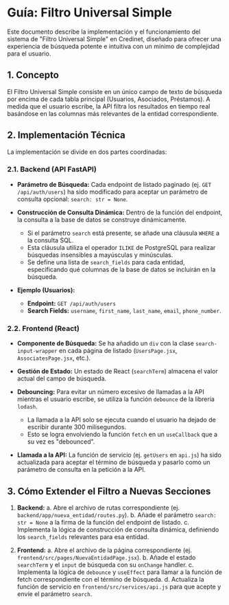# Guía: Filtro Universal Simple

Este documento describe la implementación y el funcionamiento del sistema de "Filtro Universal Simple" en Credinet, diseñado para ofrecer una experiencia de búsqueda potente e intuitiva con un mínimo de complejidad para el usuario.

## 1. Concepto

El Filtro Universal Simple consiste en un único campo de texto de búsqueda por encima de cada tabla principal (Usuarios, Asociados, Préstamos). A medida que el usuario escribe, la API filtra los resultados en tiempo real basándose en las columnas más relevantes de la entidad correspondiente.

## 2. Implementación Técnica

La implementación se divide en dos partes coordinadas:

### 2.1. Backend (API FastAPI)

-   **Parámetro de Búsqueda:** Cada endpoint de listado paginado (ej. `GET /api/auth/users`) ha sido modificado para aceptar un parámetro de consulta opcional: `search: str = None`.

-   **Construcción de Consulta Dinámica:** Dentro de la función del endpoint, la consulta a la base de datos se construye dinámicamente.
    -   Si el parámetro `search` está presente, se añade una cláusula `WHERE` a la consulta SQL.
    -   Esta cláusula utiliza el operador `ILIKE` de PostgreSQL para realizar búsquedas insensibles a mayúsculas y minúsculas.
    -   Se define una lista de `search_fields` para cada entidad, especificando qué columnas de la base de datos se incluirán en la búsqueda.

-   **Ejemplo (Usuarios):**
    -   **Endpoint:** `GET /api/auth/users`
    -   **Search Fields:** `username`, `first_name`, `last_name`, `email`, `phone_number`.

### 2.2. Frontend (React)

-   **Componente de Búsqueda:** Se ha añadido un `div` con la clase `search-input-wrapper` en cada página de listado (`UsersPage.jsx`, `AssociatesPage.jsx`, etc.).

-   **Gestión de Estado:** Un estado de React (`searchTerm`) almacena el valor actual del campo de búsqueda.

-   **Debouncing:** Para evitar un número excesivo de llamadas a la API mientras el usuario escribe, se utiliza la función `debounce` de la librería `lodash`.
    -   La llamada a la API solo se ejecuta cuando el usuario ha dejado de escribir durante 300 milisegundos.
    -   Esto se logra envolviendo la función `fetch` en un `useCallback` que a su vez es "debounced".

-   **Llamada a la API:** La función de servicio (ej. `getUsers` en `api.js`) ha sido actualizada para aceptar el término de búsqueda y pasarlo como un parámetro de consulta en la petición a la API.

## 3. Cómo Extender el Filtro a Nuevas Secciones

1.  **Backend:**
    a.  Abre el archivo de rutas correspondiente (ej. `backend/app/nueva_entidad/routes.py`).
    b.  Añade el parámetro `search: str = None` a la firma de la función del endpoint de listado.
    c.  Implementa la lógica de construcción de consulta dinámica, definiendo los `search_fields` relevantes para esa entidad.

2.  **Frontend:**
    a.  Abre el archivo de la página correspondiente (ej. `frontend/src/pages/NuevaEntidadPage.jsx`).
    b.  Añade el estado `searchTerm` y el `input` de búsqueda con su `onChange` handler.
    c.  Implementa la lógica de `debounce` y `useEffect` para llamar a la función de fetch correspondiente con el término de búsqueda.
    d.  Actualiza la función de servicio en `frontend/src/services/api.js` para que acepte y envíe el parámetro `search`.
